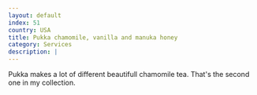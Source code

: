 ```yaml
---
layout: default
index: 51
country: USA
title: Pukka chamomile, vanilla and manuka honey
category: Services
description: |
---
```


Pukka makes a lot of different beautifull chamomile tea. That's the second one in my collection.
